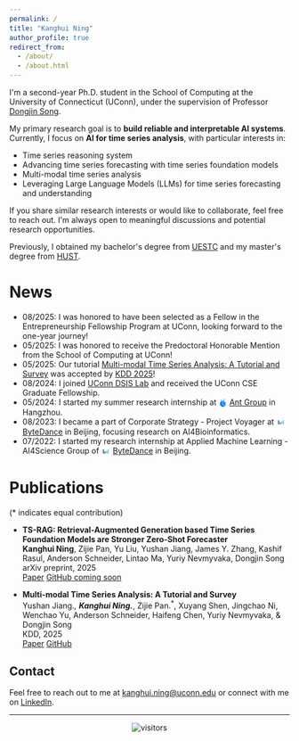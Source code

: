 ```yaml
---
permalink: /
title: "Kanghui Ning"
author_profile: true
redirect_from: 
  - /about/
  - /about.html
---
```


I'm a second-year Ph.D. student in the School of Computing at the University of Connecticut (UConn), under the supervision of Professor [Dongjin Song](https://songdj.github.io/).

My primary research goal is to **build reliable and interpretable AI systems**. Currently, I focus on **AI for time series analysis**, with particular interests in:

- Time series reasoning system
- Advancing time series forecasting with time series foundation models
- Multi-modal time series analysis
- Leveraging Large Language Models (LLMs) for time series forecasting and understanding
<!-- - Graph-based learning for temporal biomedical and healthcare data -->

If you share similar research interests or would like to collaborate, feel free to reach out. I'm always open to meaningful discussions and potential research opportunities.

Previously, I obtained my bachelor's degree from [UESTC](https://en.uestc.edu.cn/) and my master's degree from [HUST](http://english.hust.edu.cn/).

<i class="fas fa-newspaper"></i> News
======
- 08/2025: I was honored to have been selected as a Fellow in the Entrepreneurship Fellowship Program at UConn, looking forward to the one-year journey!
- 05/2025: I was honored to receive the Predoctoral Honorable Mention from the School of Computing at UConn!
- 05/2025: Our tutorial [Multi-modal Time Series Analysis: A Tutorial and Survey](https://arxiv.org/abs/2503.13709) was accepted by [KDD 2025](https://kdd2025.kdd.org/)!
- 08/2024: I joined [UConn DSIS Lab](https://github.com/UConn-DSIS) and received the UConn CSE Graduate Fellowship.
- 05/2024: I started my summer research internship at <img src="/images/ant.jpeg" alt="Ant Group" style="height: 1.1em; vertical-align: middle;"> [Ant Group](https://www.antgroup.com/) in Hangzhou.
- 08/2023: I became a part of Corporate Strategy - Project Voyager at <img src="/images/bytedance.jpg" alt="ByteDance" style="height: 1.2em; vertical-align: middle;"> [ByteDance](https://www.bytedance.com/) in Beijing, focusing research on AI4Bioinformatics.
- 07/2022: I started my research internship at Applied Machine Learning - AI4Science Group of <img src="/images/bytedance.jpg" alt="ByteDance" style="height: 1.2em; vertical-align: middle;"> [ByteDance](https://www.bytedance.com/) in Beijing.

<i class="fas fa-book"></i> Publications
======
(* indicates equal contribution)

- **TS-RAG: Retrieval-Augmented Generation based Time Series Foundation Models are Stronger Zero-Shot Forecaster**  
  **Kanghui Ning**, Zijie Pan, Yu Liu, Yushan Jiang, James Y. Zhang, Kashif Rasul, Anderson Schneider, Lintao Ma, Yuriy Nevmyvaka, Dongjin Song  
  arXiv preprint, 2025  
  <i class="fas fa-file-alt"></i> [Paper](https://arxiv.org/abs/2503.07649)  <i class="fab fa-github"></i> [GitHub coming soon](https://github.com/kanghui-learning)


- **Multi-modal Time Series Analysis: A Tutorial and Survey**  
  Yushan Jiang.<sup>*</sup>, **Kanghui Ning.**<sup>*</sup>, Zijie Pan.<sup>*</sup>, Xuyang Shen, Jingchao Ni, Wenchao Yu, Anderson Schneider, Haifeng Chen, Yuriy Nevmyvaka, & Dongjin Song  
  KDD, 2025  
  <i class="fas fa-file-alt"></i> [Paper](https://arxiv.org/abs/2503.13709) <i class="fab fa-github"></i> [GitHub](https://github.com/UConn-DSIS/Multi-modal-Time-Series-Analysis)

## Contact

Feel free to reach out to me at [kanghui.ning@uconn.edu](mailto:kanghui.ning@uconn.edu) or connect with me on [LinkedIn](https://www.linkedin.com/in/kanghui-ning-ab9419244/).

---
<div align="center">
<img src="https://visitor-badge.laobi.icu/badge?page_id=kanghui-learning.kanghui-learning.github.io" alt="visitors">
</div>

<!-- Temporarily hidden Clustrmaps
<div align="center">
<script type="text/javascript" id="clustrmaps" src="//clustrmaps.com/map_v2.js?d=aAZokZZv-XBXNoxuh7eMpn_lhRpDACPFpXTF2tWIEPA&cl=ffffff&w=a"></script>
</div>
-->

